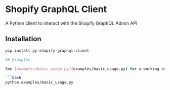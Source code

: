 # Shopify GraphQL Client

A Python client to interact with the Shopify GraphQL Admin API

## Installation

```bash
pip install py-shopify-graphql-client

## Examples

See [examples/basic_usage.py](examples/basic_usage.py) for a working example.

```bash
python examples/basic_usage.py
